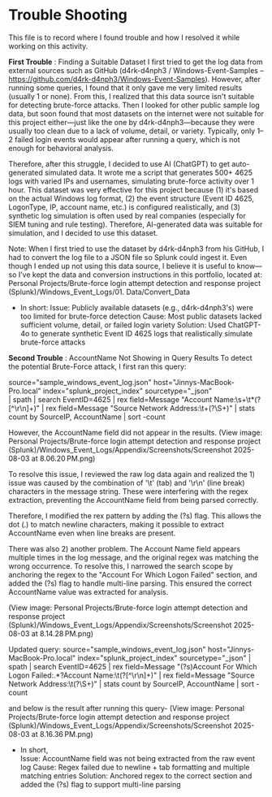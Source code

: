 # Trouble Shooting 
This file is to record where I found trouble and how I resolved it while working on this activity. 

**First Trouble** : Finding a Suitable Dataset 
I first tried to get the log data from external sources such as GitHub (d4rk-d4nph3 / Windows-Event-Samples – https://github.com/d4rk-d4nph3/Windows-Event-Samples).
However, after running some queries, I found that it only gave me very limited results (usually 1 or none). From this, I realized that this data source isn't suitable for detecting brute-force attacks.
Then I looked for other public sample log data, but soon found that most datasets on the internet were not suitable for this project either—just like the one by d4rk-d4nph3—because they were usually too clean due to a lack of volume, detail, or variety. Typically, only 1–2 failed login events would appear after running a query, which is not enough for behavioral analysis.

Therefore, after this struggle, I decided to use AI (ChatGPT) to get auto-generated simulated data. It wrote me a script that generates 500+ 4625 logs with varied IPs and usernames, simulating brute-force activity over 1 hour. This dataset was very effective for this project because (1) it's based on the actual Windows log format, (2) the event structure (Event ID 4625, LogonType, IP, account name, etc.) is configured realistically, and (3) synthetic log simulation is often used by real companies (especially for SIEM tuning and rule testing). Therefore, AI-generated data was suitable for simulation, and I decided to use this dataset.

Note:
When I first tried to use the dataset by d4rk-d4nph3 from his GitHub, I had to convert the log file to a JSON file so Splunk could ingest it. Even though I ended up not using this data source, I believe it is useful to know—so I’ve kept the data and conversion instructions in this portfolio, located at:
Personal Projects/Brute-force login attempt detection and response project (Splunk)/Windows_Event_Logs/01. Data/Convert_Data 

* In short: 
Issue: Publicly available datasets (e.g., d4rk-d4nph3's) were too limited for brute-force detection
Cause: Most public datasets lacked sufficient volume, detail, or failed login variety
Solution: Used ChatGPT-4o to generate synthetic Event ID 4625 logs that realistically simulate brute-force attacks 




**Second Trouble** : AccountName Not Showing in Query Results 
To detect the potential Brute-Force attack, I first ran this query:
 
source="sample_windows_event_log.json" host="Jinnys-MacBook-Pro.local" index="splunk_project_index" sourcetype="_json"  
| spath
| search EventID=4625
| rex field=Message "Account Name:\s+\t*(?<AccountName>[^\r\n]+)"
| rex field=Message "Source Network Address:\t+(?<SourceIP>\S+)"
| stats count by SourceIP, AccountName
| sort -count

However, the AccountName field did not appear in the results.
(View image: Personal Projects/Brute-force login attempt detection and response project (Splunk)/Windows_Event_Logs/Appendix/Screenshots/Screenshot 2025-08-03 at 8.06.20 PM.png)

To resolve this issue, I reviewed the raw log data again and realized the 1) issue was caused by the combination of '\t' (tab) and '\r\n' (line break) characters in the message string. These were interfering with the regex extraction, preventing the AccountName field from being parsed correctly. 

Therefore, I modified the rex pattern by adding the (?s) flag. This allows the dot (.) to match newline characters, making it possible to extract AccountName even when line breaks are present.

There was also 2) another problem. The Account Name field appears multiple times in the log message, and the original regex was matching the wrong occurrence.
To resolve this, I narrowed the search scope by anchoring the regex to the "Account For Which Logon Failed" section, and added the (?s) flag to handle multi-line parsing. This ensured the correct AccountName value was extracted for analysis. 

(View image: Personal Projects/Brute-force login attempt detection and response project (Splunk)/Windows_Event_Logs/Appendix/Screenshots/Screenshot 2025-08-03 at 8.14.28 PM.png)
 

Updated query: 
source="sample_windows_event_log.json" host="Jinnys-MacBook-Pro.local" index="splunk_project_index" sourcetype="_json" 
| spath
| search EventID=4625
| rex field=Message "(?s)Account For Which Logon Failed:.*?Account Name:\t(?<AccountName>[^\r\n]+)"
| rex field=Message "Source Network Address:\t(?<SourceIP>\S+)"
| stats count by SourceIP, AccountName
| sort -count


and below is the result after running this query-
(View image: Personal Projects/Brute-force login attempt detection and response project (Splunk)/Windows_Event_Logs/Appendix/Screenshots/Screenshot 2025-08-03 at 8.16.36 PM.png)
 
* In short,  
Issue: AccountName field was not being extracted from the raw event log
Cause: Regex failed due to newline + tab formatting and multiple matching entries
Solution: Anchored regex to the correct section and added the (?s) flag to support multi-line parsing


